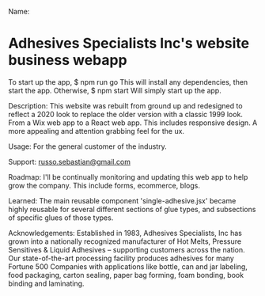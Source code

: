 Name:

# Adhesives Specialists Inc's website business webapp

To start up the app, $ npm run go
This will install any dependencies, then start the app.
Otherwise, $ npm start
Will simply start up the app.

Description:
This website was rebuilt from ground up and redesigned to reflect a 2020 look to replace the older version with a classic 1999 look.
From a Wix web app to a React web app.
This includes responsive design. A more appealing and attention grabbing feel for the ux.

Usage:
For the general customer of the industry.

Support:
russo.sebastian@gmail.com

Roadmap:
I'll be continually monitoring and updating this web app to help grow the company. This include forms, ecommerce, blogs.

Learned:
The main reusable component 'single-adhesive.jsx' became highly reusable for several different sections of glue types, and subsections of specific glues of those types.

Acknowledgements:
Established in 1983, Adhesives Specialists, Inc has grown into a nationally recognized manufacturer of Hot Melts, Pressure Sensitives & Liquid Adhesives – supporting customers across the nation. Our state-of-the-art processing facility produces adhesives for many Fortune 500 Companies with applications like bottle, can and jar labeling, food packaging, carton sealing, paper bag forming, foam bonding, book binding and laminating.
